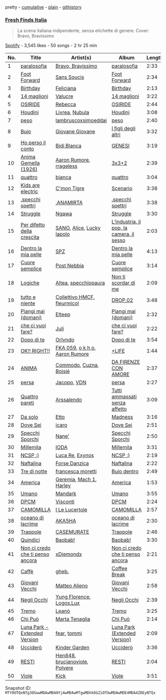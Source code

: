 pretty - [cumulative](/playlists/cumulative/37i9dQZF1DX0KBgD4Jf5tY.md) - [plain](/playlists/plain/37i9dQZF1DX0KBgD4Jf5tY) - [githistory](https://github.githistory.xyz/mackorone/spotify-playlist-archive/blob/main/playlists/plain/37i9dQZF1DX0KBgD4Jf5tY)

### [Fresh Finds Italia](https://open.spotify.com/playlist/37i9dQZF1DX0KBgD4Jf5tY)

> La scena italiana indipendente, senza etichette di genere\. Cover: Bravo, Bravissimo

[Spotify](https://open.spotify.com/user/spotify) - 3,545 likes - 50 songs - 2 hr 25 min

| No. | Title | Artist(s) | Album | Length |
|---|---|---|---|---|
| 1 | [paralosofia](https://open.spotify.com/track/3n4VTinSBZKzxXyWiVTGUN) | [Bravo, Bravissimo](https://open.spotify.com/artist/6st78j54gm9fHJfB9ZKdh4) | [paralosofia](https://open.spotify.com/album/2xJLLXbjGnMBJElImH9SMn) | 2:33 |
| 2 | [Foot Forward](https://open.spotify.com/track/3Dm9mSyalSfqHdUPX5TLyR) | [Sans Soucis](https://open.spotify.com/artist/4vXFvvWirlvTwcl184KfDc) | [Foot Forward](https://open.spotify.com/album/6e3Yr0Yj7NM3ejYig0CyMK) | 2:34 |
| 3 | [Birthday](https://open.spotify.com/track/32lSBUAwseG81GL0VjeXEz) | [Feliciana](https://open.spotify.com/artist/49qJvbUyRJ7r4ae4QYhTFY) | [Birthday](https://open.spotify.com/album/2L11I1HBuWIlrTBBRjXuFi) | 2:13 |
| 4 | [14 maglioni](https://open.spotify.com/track/33Ndf9fuy6Kc9Zwta2wKUE) | [Valucre](https://open.spotify.com/artist/6Aw7jZkZ38TArxniZ04Sma) | [14 maglioni](https://open.spotify.com/album/0zo6gjnu4amNEtB7fmXSlL) | 3:22 |
| 5 | [OSIRIDE](https://open.spotify.com/track/3RPOqq5pytLKQRuryDKSSU) | [Rebecca](https://open.spotify.com/artist/4qglWCdo4uyHaBay75PWYM) | [OSIRIDE](https://open.spotify.com/album/6USaG2oaJFq1hy8GqFDFXW) | 2:44 |
| 6 | [Houdini](https://open.spotify.com/track/4tIQReYfn7HqUd2ngDUGeB) | [Livrea](https://open.spotify.com/artist/64fhIeqXVHuWtTrmoT8HG0), [Nubula](https://open.spotify.com/artist/7bGSYDi7LmU5F1wx8ITzIk) | [Houdini](https://open.spotify.com/album/2NfGUOifngHawKceRRzsn6) | 3:08 |
| 7 | [peso](https://open.spotify.com/track/5tlyVD3W2yvAgnK2l9HkDD) | [lambruscoxsimoeddai](https://open.spotify.com/artist/49wMxmMKaVlFwKBrrmPvGQ) | [peso](https://open.spotify.com/album/3b5BAQ20h2VRaeXR7ZB5hG) | 2:40 |
| 8 | [Buio](https://open.spotify.com/track/3dsMyJ5lR9ammFyy8G4RjE) | [Giovane Giovane](https://open.spotify.com/artist/4BAxuRON1nw7gbgNTSAKAI) | [I figli degli altri](https://open.spotify.com/album/0pBDpnqaruZbsNDn1a0rzR) | 3:32 |
| 9 | [Ho perso il conto](https://open.spotify.com/track/1LEeORXqVV1mrikm04YVyu) | [Bidi Blanca](https://open.spotify.com/artist/22sXLj1jMFiKtpValJKQ4Y) | [GENESI](https://open.spotify.com/album/56X9IjteFWhd17bAUkzxYw) | 3:19 |
| 10 | [Anima Gemella \(1926\)](https://open.spotify.com/track/4594QC5Q9USRBX2KDJnf9f) | [Aaron Rumore](https://open.spotify.com/artist/32E3ChQHyhmhRs1H4sM4OU), [rrageless](https://open.spotify.com/artist/0pjFf3X1jg3UVCVvreDJ3F) | [3x3+2](https://open.spotify.com/album/3i3kWVR2RaOD2pjQ4bRcYK) | 2:39 |
| 11 | [quattro](https://open.spotify.com/track/5o39NoEvZyZl3jvL2CCX61) | [bianca](https://open.spotify.com/artist/6Cuyy7LGKfJqK91oFBd2yc) | [quattro](https://open.spotify.com/album/5COv2rWgGH0aTosXpgsHwe) | 3:04 |
| 12 | [Kids are electric](https://open.spotify.com/track/056cAK9yCGO0dH8qSyzwa9) | [C'mon Tigre](https://open.spotify.com/artist/1ntP294de9KGcB3pTfpGfJ) | [Scenario](https://open.spotify.com/album/05jI23SZkmENSXCPIyJCRu) | 3:38 |
| 13 | [.specchi spettri](https://open.spotify.com/track/6HWpyoshIc2WxL3JPkIuyL) | [.ANAMIRTA](https://open.spotify.com/artist/152NNCTZGUSRhS2geGSN4n) | [.specchi spettri](https://open.spotify.com/album/50Wjxg4Ds2CxDmEF6flWOs) | 3:38 |
| 14 | [Struggle](https://open.spotify.com/track/4y38EplYu8PVUqowLUPjql) | [Ngawa](https://open.spotify.com/artist/0k1NRT7Wbw1bjbjygEBtE7) | [Struggle](https://open.spotify.com/album/2ZXPPqe1v28BrhhBfAOmvT) | 3:30 |
| 15 | [Per difetto della crescita](https://open.spotify.com/track/6vkDQEKmEvSQy2oGwRN4hH) | [SANO](https://open.spotify.com/artist/1PZyTe8GphPoqw95oY5of3), [Alice](https://open.spotify.com/artist/2secXZJFel5sboofeiGQyk), [Lucky lapolo](https://open.spotify.com/artist/10BLKtKUuaAx5mUu14ipFo) | [L’industria, il pop, la camera, il sesso](https://open.spotify.com/album/5eI8V3EE321knkysf7pkPH) | 2:03 |
| 16 | [Dentro la mia pelle](https://open.spotify.com/track/3VLA9s4mWD4udmkdckgirS) | [SPZ](https://open.spotify.com/artist/2kEtteuOn6wl0cl1D2mRZQ) | [Dentro la mia pelle](https://open.spotify.com/album/40NKA8YVc1zxXCPlwioflm) | 4:13 |
| 17 | [Cuore semplice](https://open.spotify.com/track/2SKyzBp3873FWQUvjncE7X) | [Post Nebbia](https://open.spotify.com/artist/0BdiTIT0f1quCjphcLrwKZ) | [Cuore semplice](https://open.spotify.com/album/3vtlBpilYG12I4gHDfbBZf) | 3:14 |
| 18 | [Logiche](https://open.spotify.com/track/7oEm3YZ68SZMkNV7GVNP4C) | [Altea](https://open.spotify.com/artist/1yGCY2abK83JZlenHcgdws), [specchiopaura](https://open.spotify.com/artist/15OZuHjUnj9YAmwn5EXzrM) | [Non ti scordar di me](https://open.spotify.com/album/7tUCuhD58UCoPcOqFTNzqg) | 2:09 |
| 19 | [tutto e niente](https://open.spotify.com/track/4bwoGNDTrv1a3nnAcA2jOb) | [Collettivo HMCF](https://open.spotify.com/artist/7tHM6vqXaYJ8T0WK0i0hS7), [fleurmicol](https://open.spotify.com/artist/3pkpv5wdvjKWcS8NaN6DQ0) | [DROP.02](https://open.spotify.com/album/4gWqsqqBq4veVq35GJO7OE) | 3:48 |
| 20 | [Piangi mai \(domani\)](https://open.spotify.com/track/1aYYkE4vIycFLgy2IJrlGZ) | [Elteep](https://open.spotify.com/artist/0eoUjdIgU7Heid0Mv3EjLB) | [Piangi mai \(domani\)](https://open.spotify.com/album/0MwrHf04OMj7HOG29XC5ev) | 2:32 |
| 21 | [che ci vuoi fare?](https://open.spotify.com/track/07qsn3su8RW8cxFkYlWT7b) | [Juli](https://open.spotify.com/artist/2sK3zc7YU0Jhx9VczDkCkF) | [che ci vuoi fare?](https://open.spotify.com/album/7H5bgp5mtygQ1pFSk6VqkR) | 2:22 |
| 22 | [Dopo di te](https://open.spotify.com/track/6f9SqDEOWEVFpXEBEYqdIE) | [Orlvndo](https://open.spotify.com/artist/3Bmu3aOG2LZCHs0Isd3w5v) | [Dopo di te](https://open.spotify.com/album/7Kv5OKvnfaUrJ9qRvlCzXu) | 3:54 |
| 23 | [OK!! RIGHT!!](https://open.spotify.com/track/3y8xGNtdNenRLkKZ36iC19) | [FKA 059](https://open.spotify.com/artist/0qs58UjHvEGo2rzfjxinmY), [o k h o](https://open.spotify.com/artist/427e5CiqmL4TmWb5Zvax7U), [Aaron Rumore](https://open.spotify.com/artist/32E3ChQHyhmhRs1H4sM4OU) | [+LIFE](https://open.spotify.com/album/4AXhUpMoKXdwTGT3hVz60C) | 1:44 |
| 24 | [ANIMA](https://open.spotify.com/track/1x14T3fXUhQxF7TKI0Dvgy) | [Commodo](https://open.spotify.com/artist/3tdN1qijWdkKpbB2ofQCmo), [Cuzna](https://open.spotify.com/artist/1RIT0T7ORlcbyIIFdAwHU2), [Boisié](https://open.spotify.com/artist/4aYFx0nZk91epacdJub6Ti) | [DA FIRENZE CON AMORE](https://open.spotify.com/album/2K2tS5FCPcBFPzI4mhxWdp) | 2:37 |
| 25 | [persa](https://open.spotify.com/track/7h7ZIjlUNlg3rrAw8m27yv) | [Jacopo](https://open.spotify.com/artist/4AEX5pSlB335DnmKZFTvT6), [VDN](https://open.spotify.com/artist/4aINMnSbwDnkR44YPqGqHx) | [persa](https://open.spotify.com/album/5ukiqEhyrVcIGDWZXXmE2G) | 2:27 |
| 26 | [Quattro pareti](https://open.spotify.com/track/7COhIpIAija8bWiHXp7MYu) | [Arssalendo](https://open.spotify.com/artist/54LmkGE6kI6eoaPdd6XiEd) | [Tutti ammassati senza affetto](https://open.spotify.com/album/68kEQqgumoIrBGHQeD9aBH) | 3:09 |
| 27 | [Da solo](https://open.spotify.com/track/6Ecd6qmTNg38sUr7OgbKBd) | [Etto](https://open.spotify.com/artist/1MYtROZnFeQPvmuQv7hKKK) | [Madness](https://open.spotify.com/album/2KxMNtEBqTyzemxrEcrr2r) | 3:16 |
| 28 | [Dove Sei](https://open.spotify.com/track/0M9mcBKqWfC1aBIBVmkYLY) | [icaro](https://open.spotify.com/artist/7KSeB7JWqSs50h47yIPzfC) | [Dove Sei](https://open.spotify.com/album/7ccaS1a0IBF78EQrq3Y2hD) | 2:51 |
| 29 | [Specchi Sporchi](https://open.spotify.com/track/6nXjlXPeuidNoahUQfCsUu) | [Nane'](https://open.spotify.com/artist/3CIpt1rEz9sUpijNv8W9zM) | [Specchi Sporchi](https://open.spotify.com/album/4QSybDIKqCGjxxMvvf5CId) | 2:50 |
| 30 | [Millemila](https://open.spotify.com/track/4tyoo2wP3HsSPudxdOgEJS) | [IODA](https://open.spotify.com/artist/5xMxk4HKbaChDFYM7dg9jA) | [Millemila](https://open.spotify.com/album/3l9869LlAISd72ZeofVofv) | 3:31 |
| 31 | [NCSP :\)](https://open.spotify.com/track/1KQ1ioUw4HefOjCAanvZhY) | [Luca Re](https://open.spotify.com/artist/2TvgTSCaWT7JFeVYggKeu8), [Exynos](https://open.spotify.com/artist/5XRz1xKClFKxJNyjRgwi5s) | [NCSP :\)](https://open.spotify.com/album/2DHSdz8V81aV2uX3x8WgO7) | 2:19 |
| 32 | [Naftalina](https://open.spotify.com/track/3U34wBWXo8copEoDwyrgtz) | [Forse Danzica](https://open.spotify.com/artist/7gRc1OIKFcDAlp6e3fVhAT) | [Naftalina](https://open.spotify.com/album/1YqP3jtVRjE621kpKAgsFu) | 2:22 |
| 33 | [Tre di notte](https://open.spotify.com/track/4uAO5HzFUtjaiqEn6BFKIO) | [francesca moretti](https://open.spotify.com/artist/1JFwMGRpvznPGEcbWhQPpX) | [Buio dentro](https://open.spotify.com/album/6GF2UYv4I2PXK0sj6NYkIU) | 2:49 |
| 34 | [America](https://open.spotify.com/track/6IsPJvBNGPeVcYHsecgTb8) | [Geremia](https://open.spotify.com/artist/2RVL2mt0yVYoTutwu3MNYx), [Mach 1](https://open.spotify.com/artist/4nsO5c7kIKsI1zdtnKJkAR), [Harley](https://open.spotify.com/artist/73VBdYikibq60OH9xmoA8F) | [America](https://open.spotify.com/album/2GWd9vVKtslp32sziRGPJH) | 1:53 |
| 35 | [Umano](https://open.spotify.com/track/1FyF0EXkDP7uwDDwiNzYMl) | [Mandark](https://open.spotify.com/artist/0Y6B1fQJ0pFHBzYRRN8Bp6) | [Umano](https://open.spotify.com/album/0vEbDtsw49Rtpdwoi6tetH) | 3:55 |
| 36 | [DPCM](https://open.spotify.com/track/5BOwhoRVHuZu2XwFoKeWbM) | [Visconti](https://open.spotify.com/artist/6HrFzZGMT53Ei6mHcheH4P) | [DPCM](https://open.spotify.com/album/62KifhpcdcHUfo2q58HSyX) | 2:24 |
| 37 | [CAMOMILLA](https://open.spotify.com/track/4lNZbF3jBuNDDdkasOcwWf) | [I Le Lucertole](https://open.spotify.com/artist/5RzjUawywFTUvNpO6wEvvM) | [CAMOMILLA](https://open.spotify.com/album/6lJKZMRlT8tw8jc7tCF42W) | 2:57 |
| 38 | [oceano di lacrime](https://open.spotify.com/track/6jp5OkWCrJb8gS8Ea8s6FA) | [AKA5HA](https://open.spotify.com/artist/68OhnLZAssjyMJueiCX7jf) | [oceano di lacrime](https://open.spotify.com/album/6BIetlE8TeXrXU5A6JTo0z) | 2:30 |
| 39 | [Trappole](https://open.spotify.com/track/2qq83QNNMoSkhvysXSzk5Z) | [CASEMURATE](https://open.spotify.com/artist/0XW9hp8oaDssenWWFn75NM) | [Trappole](https://open.spotify.com/album/4z0IbTTSBwCx7DgmaLb4Xs) | 2:46 |
| 40 | [Quindici](https://open.spotify.com/track/6Jy0SI6gu6FTowKwlPeXYN) | [Baobab!](https://open.spotify.com/artist/0P9V5EdqoioSs6GYNliMTt) | [Baobab!](https://open.spotify.com/album/32hQlHydXAkXsyduPKBGph) | 3:30 |
| 41 | [Non ci credo che ti penso ancora](https://open.spotify.com/track/2Kig57HRtfKRcBvCm8So4B) | [xDiemondx](https://open.spotify.com/artist/2NAdP1sDABAGeAT7TGHenN) | [Non ci credo che ti penso ancora](https://open.spotify.com/album/6PIzJhvykPulWFW1Z5HcbL) | 2:21 |
| 42 | [Caffè](https://open.spotify.com/track/5uxfD54NLzsy1AP4ulHEzJ) | [gheb.](https://open.spotify.com/artist/3wv8iLsyRJdqSHBuEURVg6) | [Coffee Break](https://open.spotify.com/album/4BiH3apnfeox0bwYYSSwNA) | 3:25 |
| 43 | [Giovani Vecchi](https://open.spotify.com/track/78SvGNqbA2GQa8kiwvkKKi) | [Matteo Alieno](https://open.spotify.com/artist/0HFD1kS1lUZkZaGX0702QM) | [Giovani Vecchi](https://open.spotify.com/album/6C0FOTFKcELvwAPWApNZqJ) | 2:58 |
| 44 | [Negli Occhi](https://open.spotify.com/track/6yS0Ps5RswhboZFM4vLOsE) | [Yung Florence](https://open.spotify.com/artist/6HjU7IxcwVniLK2h8VEcFd), [Logos.Lux](https://open.spotify.com/artist/3rGdjBtVPeHar0052yH97T) | [Negli Occhi](https://open.spotify.com/album/5kjmW3BcCHutYbwm7M2diZ) | 2:39 |
| 45 | [Tremo](https://open.spotify.com/track/06cpgjxgSb5gcSTY90xKX3) | [Leanò](https://open.spotify.com/artist/0pb0sehd5pPALyoCt8B4MV) | [Tremo](https://open.spotify.com/album/49b7CFidzwmjE7rJ8jfoL8) | 3:25 |
| 46 | [Chi Può](https://open.spotify.com/track/2VEMPcAvKw6LMphb9XG9Hn) | [Marta Tenaglia](https://open.spotify.com/artist/0WqwCCw0Rn6Egu9rFFPQNi) | [Chi Può](https://open.spotify.com/album/2syZYTuhfVDFgKykIMttcc) | 2:14 |
| 47 | [Luna Park \- Extended Version](https://open.spotify.com/track/26bRiFPeWj5FJvuNRjfLjH) | [fear](https://open.spotify.com/artist/7uYz8KI7EFdecCYUPADrVF), [tommi](https://open.spotify.com/artist/4KFl2C3e3YmJnIGt0MBBQd) | [Luna Park \(Extended Version\)](https://open.spotify.com/album/18rKku8UVZb7Le2GFCw51Z) | 2:09 |
| 48 | [Ucciderò](https://open.spotify.com/track/37U1dpnnOPunrt7sXoA7Zh) | [Kinder Garden](https://open.spotify.com/artist/7By2W4RhZGhK9wCYGQr1Q1) | [Ucciderò](https://open.spotify.com/album/4Ff1liKfmFMWViEw1wPxdE) | 3:36 |
| 49 | [RESTI](https://open.spotify.com/track/6OrbgLPXxhmjxJ7WPKLxKk) | [Hen848](https://open.spotify.com/artist/7t908TEGKS05D7xMAsyzqo), [brucianoviole](https://open.spotify.com/artist/1I5GYRGNpO0YzBurQq6CMt), [Polvere](https://open.spotify.com/artist/3NKj5gr7FA8TAdXgH6ZS3Z) | [RESTI](https://open.spotify.com/album/0nqLgPwGIcd6ts9w9Ajz5l) | 2:04 |
| 50 | [Viole](https://open.spotify.com/track/48cQYam5RsGPfcRWOZogaa) | [Kick](https://open.spotify.com/artist/7hpwmq4RFv77J5dv4MUbtC) | [Viole](https://open.spotify.com/album/01rzY7vkCEeq30l2uxe0wt) | 3:51 |

Snapshot ID: `MTY0OTQxNTg3OSwwMDAwMDA0YjAwMDAwMTgwMDhkOGZiOTUwMDAwMDE4MDA4ZDEyNTQx`